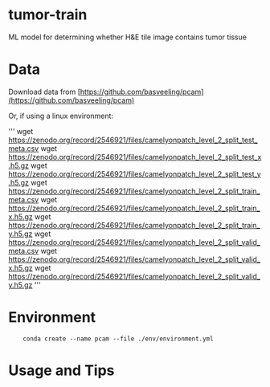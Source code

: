 # tumor-train
ML model for determining whether H&amp;E tile image contains tumor tissue

# Data

Download data from [https://github.com/basveeling/pcam](https://github.com/basveeling/pcam)

Or, if  using a linux environment: 

'''
wget https://zenodo.org/record/2546921/files/camelyonpatch_level_2_split_test_meta.csv
wget https://zenodo.org/record/2546921/files/camelyonpatch_level_2_split_test_x.h5.gz
wget https://zenodo.org/record/2546921/files/camelyonpatch_level_2_split_test_y.h5.gz
wget https://zenodo.org/record/2546921/files/camelyonpatch_level_2_split_train_meta.csv
wget https://zenodo.org/record/2546921/files/camelyonpatch_level_2_split_train_x.h5.gz
wget https://zenodo.org/record/2546921/files/camelyonpatch_level_2_split_train_y.h5.gz
wget https://zenodo.org/record/2546921/files/camelyonpatch_level_2_split_valid_meta.csv
wget https://zenodo.org/record/2546921/files/camelyonpatch_level_2_split_valid_x.h5.gz
wget https://zenodo.org/record/2546921/files/camelyonpatch_level_2_split_valid_y.h5.gz
'''

# Environment

        conda create --name pcam --file ./env/environment.yml

# Usage and Tips

